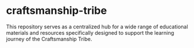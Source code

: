 # craftsmanship-tribe
This repository serves as a centralized hub for a wide range of educational materials and resources specifically designed to support the learning journey of the Craftsmanship Tribe.
